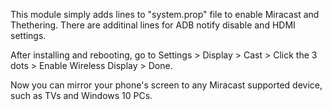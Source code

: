 This module simply adds lines to "system.prop" file to enable Miracast and Thethering. There are additinal lines for ADB notify disable and HDMI settings.

After installing and rebooting, go to
Settings > Display > Cast > Click the 3 dots > Enable Wireless Display > Done. 

Now you can mirror your phone's screen to any Miracast supported device, such as TVs and Windows 10 PCs.
